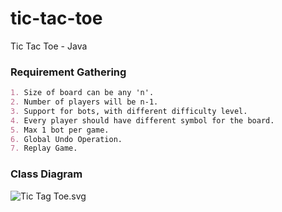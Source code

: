 # tic-tac-toe
Tic Tac Toe - Java

### Requirement Gathering
```markdown
1. Size of board can be any 'n'.
2. Number of players will be n-1.
3. Support for bots, with different difficulty level.
4. Every player should have different symbol for the board.
5. Max 1 bot per game.
6. Global Undo Operation.
7. Replay Game.
```
### Class Diagram
![Tic Tag Toe.svg](..%2F..%2F..%2F..%2F..%2FDownloads%2FTic%20Tag%20Toe.svg)


